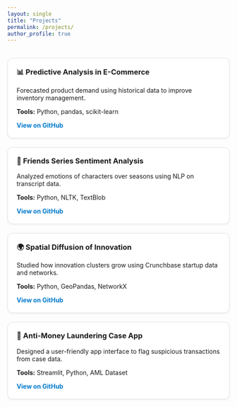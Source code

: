 ```yaml
---
layout: single
title: "Projects"
permalink: /projects/
author_profile: true
---
```


<style>
.project-grid {
  display: grid;
  grid-template-columns: repeat(auto-fill, minmax(300px, 1fr));
  gap: 20px;
  margin-top: 2rem;
}

.project-card {
  border: 1px solid #e0e0e0;
  border-radius: 12px;
  padding: 20px;
  background-color: #fff;
  box-shadow: 0 2px 4px rgba(0,0,0,0.05);
  transition: 0.3s ease;
}

.project-card:hover {
  box-shadow: 0 8px 16px rgba(0,0,0,0.1);
}

.project-card h3 {
  margin-top: 0;
}

.project-card a {
  color: #007acc;
  text-decoration: none;
  font-weight: bold;
}

.project-card a:hover {
  text-decoration: underline;
}
</style>

<div class="project-grid">

  <div class="project-card">
    <h3>📊 Predictive Analysis in E-Commerce</h3>
    <p>Forecasted product demand using historical data to improve inventory management.</p>
    <p><strong>Tools:</strong> Python, pandas, scikit-learn</p>
    <a href="https://github.com/Bhupender-Bhupender/Predictive-Analysis-Ecommerce" target="_blank">View on GitHub</a>
  </div>

  <div class="project-card">
    <h3>🧠 Friends Series Sentiment Analysis</h3>
    <p>Analyzed emotions of characters over seasons using NLP on transcript data.</p>
    <p><strong>Tools:</strong> Python, NLTK, TextBlob</p>
    <a href="https://github.com/Bhupender-Bhupender/Friends-Sentiment-Analysis" target="_blank">View on GitHub</a>
  </div>

  <div class="project-card">
    <h3>🌍 Spatial Diffusion of Innovation</h3>
    <p>Studied how innovation clusters grow using Crunchbase startup data and networks.</p>
    <p><strong>Tools:</strong> Python, GeoPandas, NetworkX</p>
    <a href="https://github.com/Bhupender-Bhupender/Spatial-Innovation-Networks" target="_blank">View on GitHub</a>
  </div>

  <div class="project-card">
    <h3>🔐 Anti-Money Laundering Case App</h3>
    <p>Designed a user-friendly app interface to flag suspicious transactions from case data.</p>
    <p><strong>Tools:</strong> Streamlit, Python, AML Dataset</p>
    <a href="https://github.com/Bhupender-Bhupender/AML-App" target="_blank">View on GitHub</a>
  </div>

</div>
